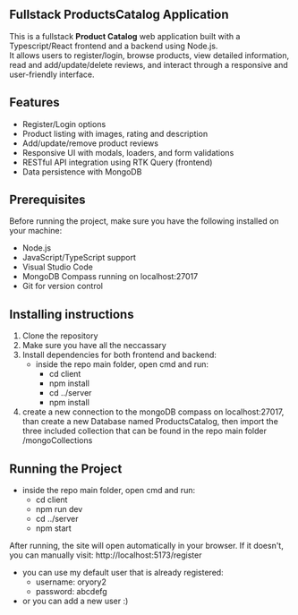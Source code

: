 ## Fullstack ProductsCatalog Application

This is a fullstack **Product Catalog** web application built with a Typescript/React frontend and a backend using Node.js.  
It allows users to register/login, browse products, view detailed information, read and add/update/delete reviews, and interact through a responsive and user-friendly interface.


## Features

- Register/Login options
- Product listing with images, rating and description
- Add/update/remove product reviews
- Responsive UI with modals, loaders, and form validations
- RESTful API integration using RTK Query (frontend)
- Data persistence with MongoDB

## Prerequisites

Before running the project, make sure you have the following installed on your machine:

- Node.js 
- JavaScript/TypeScript support
- Visual Studio Code
- MongoDB Compass  running on localhost:27017
- Git for version control

## Installing instructions

1. Clone the repository
2. Make sure you have all the neccassary 
3. Install dependencies for both frontend and backend:
   - inside the repo main folder, open cmd and run:
        - cd client
        - npm install
        - cd ../server
        - npm install
4. create a new connection to the mongoDB compass on localhost:27017, than create a new Database named ProductsCatalog,
   then import the three included collection that can be found in the repo main folder /mongoCollections


## Running the Project
- inside the repo main folder, open cmd and run:
    - cd client
    - npm run dev
    - cd ../server
    - npm start


After running, the site will open automatically in your browser.
If it doesn't, you can manually visit:
http://localhost:5173/register
- you can use my default user that is already registered:
   - username: oryory2
   - password: abcdefg
- or you can add a new user :)








     
